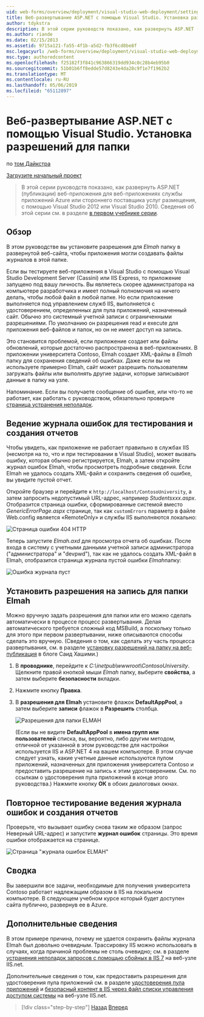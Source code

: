 ```yaml
---
uid: web-forms/overview/deployment/visual-studio-web-deployment/setting-folder-permissions
title: Веб-развертывание ASP.NET с помощью Visual Studio. Установка разрешений для папок | Документация Майкрософт
author: tdykstra
description: В этой серии руководств показано, как развернуть ASP.NET (публикации) веб-приложения, веб-приложениях службы приложений Azure или у стороннего поставщика размещения, Пол...
ms.author: riande
ms.date: 02/15/2013
ms.assetid: 9715a121-fa55-4f1b-a5d2-fb3f6cd8be8f
msc.legacyurl: /web-forms/overview/deployment/visual-studio-web-deployment/setting-folder-permissions
msc.type: authoredcontent
ms.openlocfilehash: f25182f3f841c963866319dd934c0c28b4eb95b0
ms.sourcegitcommit: 51b01b6ff8edde57d8243e4da28c9f1e7f1962b2
ms.translationtype: MT
ms.contentlocale: ru-RU
ms.lasthandoff: 05/06/2019
ms.locfileid: "65112897"
---
```

# <a name="aspnet-web-deployment-using-visual-studio-setting-folder-permissions"></a>Веб-развертывание ASP.NET с помощью Visual Studio. Установка разрешений для папки

по [том Дайкстра](https://github.com/tdykstra)

[Загрузите начальный проект](http://go.microsoft.com/fwlink/p/?LinkId=282627)

> В этой серии руководств показано, как развернуть ASP.NET (публикации) веб-приложения для веб-приложениях службы приложений Azure или стороннего поставщика услуг размещения, с помощью Visual Studio 2012 или Visual Studio 2010. Сведения об этой серии см. в разделе [в первом учебнике серии](introduction.md).

## <a name="overview"></a>Обзор

В этом руководстве вы установите разрешения для *Elmah* папку в развернутой веб-сайта, чтобы приложения могли создавать файлы журналов в этой папке.

Если вы тестируете веб-приложения в Visual Studio с помощью Visual Studio Development Server (Cassini) или IIS Express, то приложение запущено под вашу личность. Вы являетесь скорее администратора на компьютере разработчика и имеет полный полномочия на ничего делать, чтобы любой файл в любой папке. Но если приложение выполняется под управлением служб IIS, выполняется с удостоверением, определенных для пула приложений, назначенный сайт. Обычно это системный учетной записи с ограниченными разрешениями. По умолчанию он разрешения read и execute для приложения веб-файлов и папок, но он не имеет доступ на запись.

Это становится проблемой, если приложение создает или файлы обновлений, которые достаточно распространена в веб-приложениях. В приложении университета Contoso, Elmah создает XML-файлы в *Elmah* папку для сохранения сведений об ошибках. Даже если вы не используете примерно Elmah, сайт может разрешить пользователям загружать файлы или выполнять другие задачи, которые записывают данные в папку на узле.

Напоминание. Если вы получаете сообщение об ошибке, или что-то не работает, как работать с руководством, обязательно проверьте [страница устранения неполадок](troubleshooting.md).

## <a name="test-error-logging-and-reporting"></a>Ведение журнала ошибок для тестирования и создания отчетов

Чтобы увидеть, как приложение не работает правильно в службах IIS (несмотря на то, что и при тестировании в Visual Studio), может вызвать ошибку, которая обычно регистрируется, Elmah, а затем откройте журнал ошибок Elmah, чтобы просмотреть подробные сведения. Если Elmah не удалось создать XML-файл и сохранить сведения об ошибке, вы увидите пустой отчет.

Откройте браузер и перейдите к `http://localhost/ContosoUniversity`, а затем запросить недопустимый URL-адрес, например *Studentsxxx.aspx*. Отобразится страница ошибки, сформированные системой вместо *GenericErrorPage.aspx* странице, так как `customErrors` параметр в файле Web.config является «RemoteOnly» и службы IIS выполняются локально:

![Страница ошибки 404 HTTP](setting-folder-permissions/_static/image1.png)

Теперь запустите *Elmah.axd* для просмотра отчета об ошибках. После входа в систему с учетными данными учетной записи администратора (&quot;администратора&quot; и &quot;devpwd&quot;), так как не удалось создать XML-файл в Elmah, отобразится страница журнала пустой ошибки *Elmah*папку:

![Ошибка журнала пуст](setting-folder-permissions/_static/image2.png)

## <a name="set-write-permission-on-the-elmah-folder"></a>Установить разрешения на запись для папки Elmah

Можно вручную задать разрешения для папки или его можно сделать автоматически в процессе процесс развертывания. Делая автоматического требуется сложный код MSBuild, а поскольку только для этого при первом развертывании, ниже описываются способы сделать это вручную. (Сведения о том, как сделать эту часть процесса развертывания, см. в разделе [установку разрешений на папку на веб-публикация](http://sedodream.com/2011/11/08/SettingFolderPermissionsOnWebPublish.aspx) в блоге Саид Хашими.)

1. В **проводнике**, перейдите к *C:\inetpub\wwwroot\ContosoUniversity*. Щелкните правой кнопкой мыши *Elmah* папку, выберите **свойства**, а затем выберите **безопасности** вкладки.
2. Нажмите кнопку **Правка**.
3. В **разрешения для Elmah** установите флажок **DefaultAppPool**, а затем выберите **записи** флажок в **Разрешить** столбца.

    ![Разрешения для папки ELMAH](setting-folder-permissions/_static/image3.png)

    (Если вы не видите **DefaultAppPool** в **имена групп или пользователей** списка, вы, вероятно, либо другим методом, отличной от указанной в этом руководстве для настройки используется IIS и ASP.NET 4 на вашем компьютере. В этом случае следует узнать, какие учетные данные используются пулом приложений, назначенных для приложения университета Contoso и предоставить разрешение на запись к этим удостоверением. См. по ссылкам о удостоверения пула приложений в конце этого руководства.) Нажмите кнопку **ОК** в обоих диалоговых окнах.

## <a name="retest-error-logging-and-reporting"></a>Повторное тестирование ведения журнала ошибок и создания отчетов

Проверьте, что вызывает ошибку снова таким же образом (запрос Неверный URL-адрес) и запустите **журнал ошибок** страницы. Это время ошибки отображается на странице.

![Страница "журнала ошибок ELMAH"](setting-folder-permissions/_static/image4.png)

## <a name="summary"></a>Сводка

Вы завершили все задачи, необходимые для получения университета Contoso работает надлежащим образом в IIS на локальном компьютере. В следующем учебном курсе который будет доступен сайта публично, развернув ее в Azure.

## <a name="more-information"></a>Дополнительные сведения

В этом примере причина, почему не удается сохранить файлы журнала Elmah был довольно очевидным. Трассировку IIS можно использовать в случаях, когда причиной проблемы не столь очевидно; см. в разделе [устранения неполадок запросов с помощью сбойных в IIS 7](https://www.iis.net/learn/troubleshoot/using-failed-request-tracing/troubleshooting-failed-requests-using-tracing-in-iis) на веб-узле IIS.net.

Дополнительные сведения о том, как предоставить разрешения для удостоверения пула приложений см. в разделе [удостоверения пула приложений](https://www.iis.net/learn/manage/configuring-security/application-pool-identities) и [безопасный контент в IIS через файл списки управления доступом системы](https://www.iis.net/learn/get-started/planning-for-security/secure-content-in-iis-through-file-system-acls) на веб-узле IIS.net.

> [!div class="step-by-step"]
> [Назад](deploying-to-iis.md)
> [Вперед](deploying-to-production.md)
